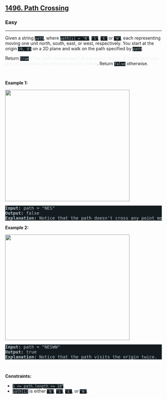 <h2><a href="https://leetcode.com/problems/path-crossing/">1496. Path Crossing</a></h2><h3>Easy</h3><hr><div style="border-color: rgb(91, 119, 134) !important;"><p style="border-color: rgb(91, 119, 134) !important;">Given a string <code style="background-color: rgb(20, 28, 32) !important; color: rgb(183, 198, 205) !important; border-color: rgb(83, 109, 121) !important;">path</code>, where <code style="background-color: rgb(20, 28, 32) !important; color: rgb(183, 198, 205) !important; border-color: rgb(83, 109, 121) !important;">path[i] = 'N'</code>, <code style="background-color: rgb(20, 28, 32) !important; color: rgb(183, 198, 205) !important; border-color: rgb(83, 109, 121) !important;">'S'</code>, <code style="background-color: rgb(20, 28, 32) !important; color: rgb(183, 198, 205) !important; border-color: rgb(83, 109, 121) !important;">'E'</code> or <code style="background-color: rgb(20, 28, 32) !important; color: rgb(183, 198, 205) !important; border-color: rgb(83, 109, 121) !important;">'W'</code>, each representing moving one unit north, south, east, or west, respectively. You start at the origin <code style="background-color: rgb(20, 28, 32) !important; color: rgb(183, 198, 205) !important; border-color: rgb(83, 109, 121) !important;">(0, 0)</code> on a 2D plane and walk on the path specified by <code style="background-color: rgb(20, 28, 32) !important; color: rgb(183, 198, 205) !important; border-color: rgb(83, 109, 121) !important;">path</code>.</p>

<p style="border-color: rgb(91, 119, 134) !important;">Return <code style="background-color: rgb(20, 28, 32) !important; color: rgb(183, 198, 205) !important; border-color: rgb(83, 109, 121) !important;">true</code> <em style="color: rgb(234, 238, 241) !important; border-color: rgb(91, 119, 134) !important;">if the path crosses itself at any point, that is, if at any time you are on a location you have previously visited</em>. Return <code style="background-color: rgb(20, 28, 32) !important; color: rgb(183, 198, 205) !important; border-color: rgb(83, 109, 121) !important;">false</code> otherwise.</p>

<p style="border-color: rgb(91, 119, 134) !important;">&nbsp;</p>
<p style="border-color: rgb(91, 119, 134) !important;"><strong class="example" style="border-color: rgb(91, 119, 134) !important;">Example 1:</strong></p>
<img alt="" src="https://assets.leetcode.com/uploads/2020/06/10/screen-shot-2020-06-10-at-123929-pm.png" style="width: 400px; height: 358px; filter: saturate(0.9) brightness(0.8);">
<pre style="background-color: rgb(20, 28, 32) !important; color: rgb(182, 198, 206) !important; border-color: rgb(83, 109, 122) !important;"><strong style="border-color: rgb(83, 109, 122) !important;">Input:</strong> path = "NES"
<strong style="border-color: rgb(83, 109, 122) !important;">Output:</strong> false 
<strong style="border-color: rgb(83, 109, 122) !important;">Explanation:</strong> Notice that the path doesn't cross any point more than once.
</pre>

<p style="border-color: rgb(91, 119, 134) !important;"><strong class="example" style="border-color: rgb(91, 119, 134) !important;">Example 2:</strong></p>
<img alt="" src="https://assets.leetcode.com/uploads/2020/06/10/screen-shot-2020-06-10-at-123843-pm.png" style="width: 400px; height: 339px; filter: saturate(0.9) brightness(0.8);">
<pre style="background-color: rgb(20, 28, 32) !important; color: rgb(182, 198, 206) !important; border-color: rgb(83, 109, 122) !important;"><strong style="border-color: rgb(83, 109, 122) !important;">Input:</strong> path = "NESWW"
<strong style="border-color: rgb(83, 109, 122) !important;">Output:</strong> true
<strong style="border-color: rgb(83, 109, 122) !important;">Explanation:</strong> Notice that the path visits the origin twice.</pre>

<p style="border-color: rgb(91, 119, 134) !important;">&nbsp;</p>
<p style="border-color: rgb(91, 119, 134) !important;"><strong style="border-color: rgb(91, 119, 134) !important;">Constraints:</strong></p>

<ul style="border-color: rgb(91, 119, 134) !important;">
	<li style="border-color: rgb(91, 119, 134) !important;"><code style="background-color: rgb(20, 28, 32) !important; color: rgb(183, 198, 205) !important; border-color: rgb(83, 109, 121) !important;">1 &lt;= path.length &lt;= 10<sup style="border-color: rgb(83, 109, 121) !important;">4</sup></code></li>
	<li style="border-color: rgb(91, 119, 134) !important;"><code style="background-color: rgb(20, 28, 32) !important; color: rgb(183, 198, 205) !important; border-color: rgb(83, 109, 121) !important;">path[i]</code> is either <code style="background-color: rgb(20, 28, 32) !important; color: rgb(183, 198, 205) !important; border-color: rgb(83, 109, 121) !important;">'N'</code>, <code style="background-color: rgb(20, 28, 32) !important; color: rgb(183, 198, 205) !important; border-color: rgb(83, 109, 121) !important;">'S'</code>, <code style="background-color: rgb(20, 28, 32) !important; color: rgb(183, 198, 205) !important; border-color: rgb(83, 109, 121) !important;">'E'</code>, or <code style="background-color: rgb(20, 28, 32) !important; color: rgb(183, 198, 205) !important; border-color: rgb(83, 109, 121) !important;">'W'</code>.</li>
</ul>
</div>